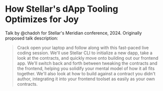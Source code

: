 # How Stellar's dApp Tooling Optimizes for Joy

Talk by @chadoh for Stellar's Meridian conference, 2024. Originally proposed talk description:

> Crack open your laptop and follow along with this fast-paced live coding session. We'll use Stellar CLI to initialize a new dapp, take a look at the contracts, and quickly move onto building out our frontend app. We'll switch back and forth between tweaking the contracts and the frontend, helping you solidify your mental model of how it all fits together. We'll also look at how to build against a contract you didn't author, integrating it into your frontend toolset as easily as your own contracts. 
